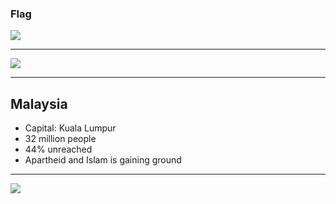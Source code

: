 ### Flag

![](https://upload.wikimedia.org/wikipedia/commons/6/66/Flag_of_Malaysia.svg)

---

![](https://upload.wikimedia.org/wikipedia/commons/a/a9/Location_Malaysia_ASEAN.svg)

---

## Malaysia

-   Capital: Kuala Lumpur
-   32 million people
-   44% unreached
-   Apartheid and Islam is gaining ground

---

![](https://player.vimeo.com/video/22626035)
